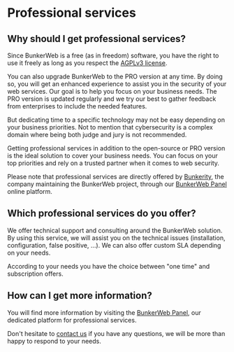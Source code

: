 # Professional services

## Why should I get professional services?

Since BunkerWeb is a free (as in freedom) software, you have the right to use it freely as long as you respect the [AGPLv3 license](https://www.gnu.org/licenses/agpl-3.0.en.html).

You can also upgrade BunkerWeb to the PRO version at any time. By doing so, you will get an enhanced experience to assist you in the security of your web services. Our goal is to help you focus on your business needs. The PRO version is updated regularly and we try our best to gather feedback from enterprises to include the needed features.

But dedicating time to a specific technology may not be easy depending on your business priorities. Not to mention that cybersecurity is a complex domain where being both judge and jury is not recommended.

Getting professional services in addition to the open-source or PRO version is the ideal solution to cover your business needs. You can focus on your top priorities and rely on a trusted partner when it comes to web security.

Please note that professional services are directly offered by [Bunkerity](https://www.bunkerity.com/?utm_campaign=self&utm_source=doc), the company maintaining the BunkerWeb project, through our [BunkerWeb Panel](https://panel.bunkerweb.io/?utm_campaign=self&utm_source=doc) online platform.

## Which professional services do you offer?

We offer technical support and consulting around the BunkerWeb solution. By using this service, we will assist you on the technical issues (installation, configuration, false positive, ...). We can also offer custom SLA depending on your needs.

According to your needs you have the choice between "one time" and subscription offers.

## How can I get more information?

You will find more information by visiting the [BunkerWeb Panel](https://panel.bunkerweb.io/?utm_campaign=self&utm_source=doc), our dedicated platform for professional services.

Don't hesitate to [contact us](https://panel.bunkerweb.io/contact.php?utm_campaign=self&utm_source=doc) if you have any questions, we will be more than happy to respond to your needs.
